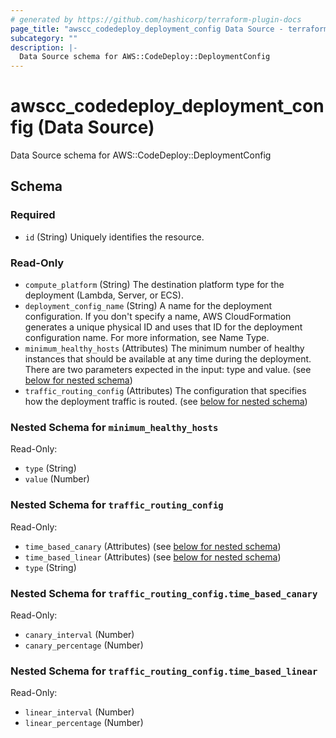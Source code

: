 ```yaml
---
# generated by https://github.com/hashicorp/terraform-plugin-docs
page_title: "awscc_codedeploy_deployment_config Data Source - terraform-provider-awscc"
subcategory: ""
description: |-
  Data Source schema for AWS::CodeDeploy::DeploymentConfig
---
```


# awscc_codedeploy_deployment_config (Data Source)

Data Source schema for AWS::CodeDeploy::DeploymentConfig



<!-- schema generated by tfplugindocs -->
## Schema

### Required

- `id` (String) Uniquely identifies the resource.

### Read-Only

- `compute_platform` (String) The destination platform type for the deployment (Lambda, Server, or ECS).
- `deployment_config_name` (String) A name for the deployment configuration. If you don't specify a name, AWS CloudFormation generates a unique physical ID and uses that ID for the deployment configuration name. For more information, see Name Type.
- `minimum_healthy_hosts` (Attributes) The minimum number of healthy instances that should be available at any time during the deployment. There are two parameters expected in the input: type and value. (see [below for nested schema](#nestedatt--minimum_healthy_hosts))
- `traffic_routing_config` (Attributes) The configuration that specifies how the deployment traffic is routed. (see [below for nested schema](#nestedatt--traffic_routing_config))

<a id="nestedatt--minimum_healthy_hosts"></a>
### Nested Schema for `minimum_healthy_hosts`

Read-Only:

- `type` (String)
- `value` (Number)


<a id="nestedatt--traffic_routing_config"></a>
### Nested Schema for `traffic_routing_config`

Read-Only:

- `time_based_canary` (Attributes) (see [below for nested schema](#nestedatt--traffic_routing_config--time_based_canary))
- `time_based_linear` (Attributes) (see [below for nested schema](#nestedatt--traffic_routing_config--time_based_linear))
- `type` (String)

<a id="nestedatt--traffic_routing_config--time_based_canary"></a>
### Nested Schema for `traffic_routing_config.time_based_canary`

Read-Only:

- `canary_interval` (Number)
- `canary_percentage` (Number)


<a id="nestedatt--traffic_routing_config--time_based_linear"></a>
### Nested Schema for `traffic_routing_config.time_based_linear`

Read-Only:

- `linear_interval` (Number)
- `linear_percentage` (Number)
